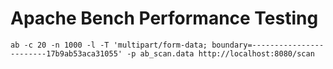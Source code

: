 # Apache Bench Performance Testing

`ab -c 20 -n 1000 -l -T 'multipart/form-data; boundary=------------------------17b9ab53aca31055' -p ab_scan.data http://localhost:8080/scan`
